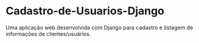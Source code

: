 # Cadastro-de-Usuarios-Django
Uma aplicação web desenvolvida com Django para cadastro e listagem de informações de clientes/usuários.
